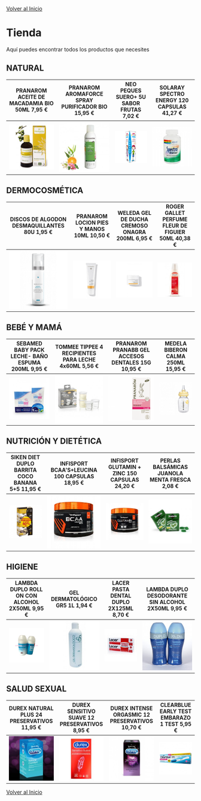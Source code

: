 [Volver al Inicio](intro.md)

# Tienda

Aquí puedes encontrar todos los productos que necesites
   
## NATURAL
     
|PRANAROM ACEITE DE MACADAMIA BIO 50ML 7,95 €| PRANAROM AROMAFORCE SPRAY PURIFICADOR BIO 15,95 € | NEO PEQUES SUERO+ 5U SABOR FRUTAS 7,02 € | SOLARAY SPECTRO ENERGY 120 CAPSULAS 41,27 €|
|--------|--------|--------|--------|
|    ![Promo1](img/n1.jpg)   |    ![Promo5](img/n2.jpg)    |    ![Promo3](img/n3.png)   |    ![Promo4](img/n4.jpg)    |

## DERMOCOSMÉTICA
     
| DISCOS DE ALGODON DESMAQUILLANTES 80U 1,95 € |  PRANAROM LOCION PIES Y MANOS 10ML 10,50 €  |  WELEDA GEL DE DUCHA CREMOSO ONAGRA 200ML 6,95 €  |  ROGER GALLET PERFUME FLEUR DE FIGUIER 50ML 40,38 € |
|--------|--------|--------|--------|
|    ![Promo1](img/d1.png)   |    ![Promo5](img/d2.jpg)    |    ![Promo3](img/d3.jpg)   |    ![Promo4](img/d4.jpg)    |


## BEBÉ Y MAMÁ
     
| SEBAMED BABY PACK LECHE- BAÑO ESPUMA 200ML 9,95 € |  TOMMEE TIPPEE 4 RECIPIENTES PARA LECHE 4x60ML 5,56 €  |  PRANAROM PRANABB GEL ACCESOS DENTALES 15G 10,95 €  |  MEDELA BIBERON CALMA 250ML 15,95 € |
|--------|--------|--------|--------|
|    ![Promo1](img/b1.jpg)   |    ![Promo5](img/b2.jpg)    |    ![Promo3](img/b3.png)   |    ![Promo4](img/b4.png)    |


## NUTRICIÓN Y DIETÉTICA
     
| SIKEN DIET DUPLO BARRITA COCO BANANA 5+5 11,95 € |  INFISPORT BCAA'S+LEUCINA 100 CAPSULAS 18,95 € |  INFISPORT GLUTAMIN + ZINC 150 CAPSULAS 24,20 € |  PERLAS BALSÁMICAS JUANOLA MENTA FRESCA 2,08 € | 
|--------|--------|--------|--------|
|    ![Promo1](img/nd1.jpg)   |    ![Promo5](img/nd2.jpg)    |    ![Promo3](img/nd3.jpg)   |    ![Promo4](img/nd4.jpg)    |


## HIGIENE
     
| LAMBDA DUPLO ROLL ON CON ALCOHOL 2X50ML 9,95 € |  GEL DERMATOLÓGICO GR5 1L 1,94 €  |  LACER PASTA DENTAL DUPLO 2X125ML 8,70 €  |  LAMBDA DUPLO DESODORANTE SIN ALCOHOL 2X50ML 9,95 € |
|--------|--------|--------|--------|
|    ![Promo1](img/h1.png)   |    ![Promo5](img/h2.jpg)    |    ![Promo3](img/h3.jpg)   |    ![Promo4](img/h4.jpg)    |


## SALUD SEXUAL
     
| DUREX NATURAL PLUS 24 PRESERVATIVOS 11,95 € |  DUREX SENSITIVO SUAVE 12 PRESERVATIVOS 8,95 €  |  DUREX INTENSE ORGASMIC 12 PRESERVATIVOS 10,70 €  |  CLEARBLUE EARLY TEST EMBARAZO 1 TEST 5,95 € |
|--------|--------|--------|--------|
|    ![Promo1](img/s1.jpg)   |    ![Promo5](img/s2.png)    |    ![Promo3](img/s3.jpg)   |    ![Promo4](img/s4.jpg)    |





[Volver al Inicio](intro.md)
